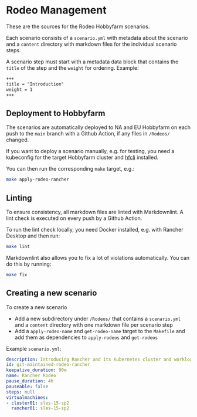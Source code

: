 # Rodeo Management

These are the sources for the Rodeo Hobbyfarm scenarios.

Each scenario consists of a `scenario.yml` with metadata about the scenario and a `content` directory with markdown files for the individual scenario steps.

A scenario step must start with a metadata data block that contains the `title` of the step and the `weight` for ordering. Example:

```markdown
+++
title = "Introduction"
weight = 1
+++
```

## Deployment to Hobbyfarm

The scenarios are automatically deployed to NA and EU Hobbyfarm on each push to the `main` branch with a Github Action, if any files in `/Rodeos/` changed.

If you want to deploy a scenario manually, e.g. for testing, you need a kubeconfig for the target Hobbyfarm cluster and [hfcli](https://github.com/hobbyfarm/hfcli) installed.

You can then run the corresponding `make` target, e.g.:

```bash
make apply-rodeo-rancher
```

## Linting

To ensure consistency, all markdown files are linted with Markdownlint. A lint check is executed on every push by a Github Action.

To run the lint check locally, you need Docker installed, e.g. with Rancher Desktop and then run:

```bash
make lint
```

Markdownlint also allows you to fix a lot of violations automatically. You can do this by running:

```bash
make fix
```

## Creating a new scenario

To create a new scenario

* Add a new subdirectory under `/Rodeos/` that contains a `scenario.yml` and a `content` directory with one markdown file per scenario step
* Add a `apply-rodeo-name` and `get-rodeo-name` target to the `Makefile` and add them as dependencies to `apply-rodeos` and `get-rodeos`

Example `scenario.yml`:

```yaml
description: Introducing Rancher and its Kubernetes cluster and workload management capabilities
id: git-maintained-rodeo-rancher
keepalive_duration: 90m
name: Rancher Rodeo
pause_duration: 4h
pauseable: false
steps: null
virtualmachines:
- cluster01: sles-15-sp2
  rancher01: sles-15-sp2
```
